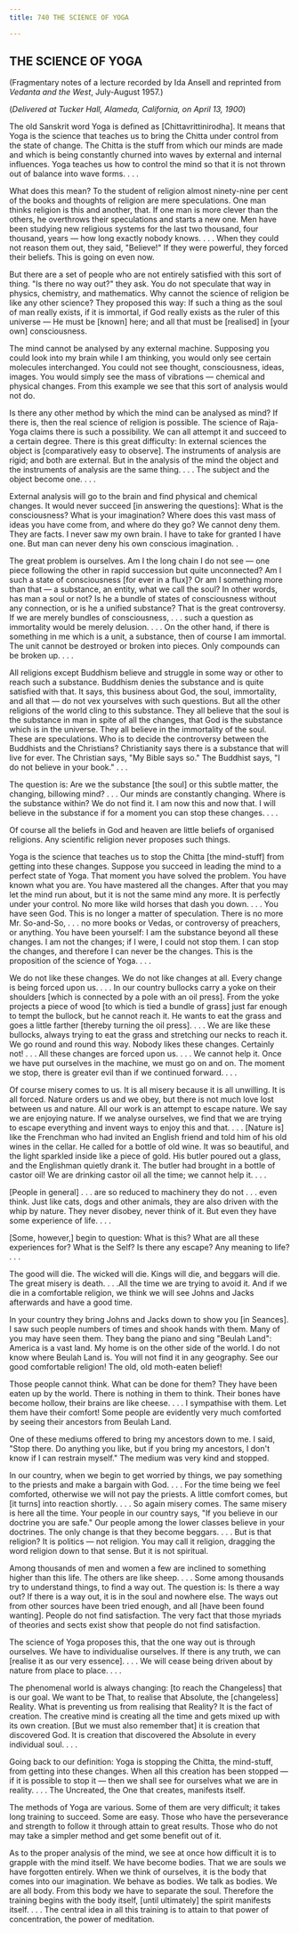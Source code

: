 ```yaml
---
title: 740 THE SCIENCE OF YOGA

---
```

  

## THE SCIENCE OF YOGA

(Fragmentary notes of a lecture recorded by Ida Ansell and reprinted
from *Vedanta and the West*, July-August 1957.)

(*Delivered at Tucker Hall, Alameda, California, on April 13, 1900*)

The old Sanskrit word Yoga is defined as \[Chittavrittinirodha\]. It
means that Yoga is the science that teaches us to bring the Chitta under
control from the state of change. The Chitta is the stuff from which our
minds are made and which is being constantly churned into waves by
external and internal influences. Yoga teaches us how to control the
mind so that it is not thrown out of balance into wave forms. . . .

What does this mean? To the student of religion almost ninety-nine per
cent of the books and thoughts of religion are mere speculations. One
man thinks religion is this and another, that. If one man is more clever
than the others, he overthrows their speculations and starts a new one.
Men have been studying new religious systems for the last two thousand,
four thousand, years — how long exactly nobody knows. . . . When they
could not reason them out, they said, "Believe!" If they were powerful,
they forced their beliefs. This is going on even now.

But there are a set of people who are not entirely satisfied with this
sort of thing. "Is there no way out?" they ask. You do not speculate
that way in physics, chemistry, and mathematics. Why cannot the science
of religion be like any other science? They proposed this way: If such a
thing as the soul of man really exists, if it is immortal, if God really
exists as the ruler of this universe — He must be \[known\] here; and
all that must be \[realised\] in \[your own\] consciousness.

The mind cannot be analysed by any external machine. Supposing you could
look into my brain while I am thinking, you would only see certain
molecules interchanged. You could not see thought, consciousness, ideas,
images. You would simply see the mass of vibrations — chemical and
physical changes. From this example we see that this sort of analysis
would not do.

Is there any other method by which the mind can be analysed as mind? If
there is, then the real science of religion is possible. The science of
Raja-Yoga claims there is such a possibility. We can all attempt it and
succeed to a certain degree. There is this great difficulty: In external
sciences the object is \[comparatively easy to observe\]. The
instruments of analysis are rigid; and both are external. But in the
analysis of the mind the object and the instruments of analysis are the
same thing. . . . The subject and the object become one. . . .

External analysis will go to the brain and find physical and chemical
changes. It would never succeed \[in answering the questions\]: What is
the consciousness? What is your imagination? Where does this vast mass
of ideas you have come from, and where do they go? We cannot deny them.
They are facts. I never saw my own brain. I have to take for granted I
have one. But man can never deny his own conscious imagination. .

The great problem is ourselves. Am I the long chain I do not see — one
piece following the other in rapid succession but quite unconnected? Am
I such a state of consciousness \[for ever in a flux\]? Or am I
something more than that — a substance, an entity, what we call the
soul? In other words, has man a soul or not? Is he a bundle of states of
consciousness without any connection, or is he a unified substance? That
is the great controversy. If we are merely bundles of consciousness, . .
. such a question as immortality would be merely delusion. . . . On the
other hand, if there is something in me which is a unit, a substance,
then of course I am immortal. The unit cannot be destroyed or broken
into pieces. Only compounds can be broken up. . . .

All religions except Buddhism believe and struggle in some way or other
to reach such a substance. Buddhism denies the substance and is quite
satisfied with that. It says, this business about God, the soul,
immortality, and all that — do not vex yourselves with such questions.
But all the other religions of the world cling to this substance. They
all believe that the soul is the substance in man in spite of all the
changes, that God is the substance which is in the universe. They all
believe in the immortality of the soul. These are speculations. Who is
to decide the controversy between the Buddhists and the Christians?
Christianity says there is a substance that will live for ever. The
Christian says, "My Bible says so." The Buddhist says, "I do not believe
in your book." . . .

The question is: Are we the substance \[the soul\] or this subtle
matter, the changing, billowing mind? . . . Our minds are constantly
changing. Where is the substance within? We do not find it. I am now
this and now that. I will believe in the substance if for a moment you
can stop these changes. . . .

Of course all the beliefs in God and heaven are little beliefs of
organised religions. Any scientific religion never proposes such things.

Yoga is the science that teaches us to stop the Chitta \[the
mind-stuff\] from getting into these changes. Suppose you succeed in
leading the mind to a perfect state of Yoga. That moment you have solved
the problem. You have known what you are. You have mastered all the
changes. After that you may let the mind run about, but it is not the
same mind any more. It is perfectly under your control. No more like
wild horses that dash you down. . . . You have seen God. This is no
longer a matter of speculation. There is no more Mr. So-and-So, . . . no
more books or Vedas, or controversy of preachers, or anything. You have
been yourself: I am the substance beyond all these changes. I am not the
changes; if I were, I could not stop them. I can stop the changes, and
therefore I can never be the changes. This is the proposition of the
science of Yoga. . . .

We do not like these changes. We do not like changes at all. Every
change is being forced upon us. . . . In our country bullocks carry a
yoke on their shoulders \[which is connected by a pole with an oil
press\]. From the yoke projects a piece of wood \[to which is tied a
bundle of grass\] just far enough to tempt the bullock, but he cannot
reach it. He wants to eat the grass and goes a little farther \[thereby
turning the oil press\]. . . . We are like these bullocks, always trying
to eat the grass and stretching our necks to reach it. We go round and
round this way. Nobody likes these changes. Certainly not! . . . All
these changes are forced upon us. . . . We cannot help it. Once we have
put ourselves in the machine, we must go on and on. The moment we stop,
there is greater evil than if we continued forward. . . .

Of course misery comes to us. It is all misery because it is all
unwilling. It is all forced. Nature orders us and we obey, but there is
not much love lost between us and nature. All our work is an attempt to
escape nature. We say we are enjoying nature. If we analyse ourselves,
we find that we are trying to escape everything and invent ways to enjoy
this and that. . . . \[Nature is\] like the Frenchman who had invited an
English friend and told him of his old wines in the cellar. He called
for a bottle of old wine. It was so beautiful, and the light sparkled
inside like a piece of gold. His butler poured out a glass, and the
Englishman quietly drank it. The butler had brought in a bottle of
castor oil! We are drinking castor oil all the time; we cannot help it.
. . .

\[People in general\] . . . are so reduced to machinery they do not . .
. even think. Just like cats, dogs and other animals, they are also
driven with the whip by nature. They never disobey, never think of it.
But even they have some experience of life. . . .

\[Some, however,\] begin to question: What is this? What are all these
experiences for? What is the Self? Is there any escape? Any meaning to
life? . . .

The good will die. The wicked will die. Kings will die, and beggars will
die. The great misery is death. . . .All the time we are trying to avoid
it. And if we die in a comfortable religion, we think we will see Johns
and Jacks afterwards and have a good time.

In your country they bring Johns and Jacks down to show you \[in
Seances\]. I saw such people numbers of times and shook hands with them.
Many of you may have seen them. They bang the piano and sing "Beulah
Land": America is a vast land. My home is on the other side of the
world. I do not know where Beulah Land is. You will not find it in any
geography. See our good comfortable religion! The old, old moth-eaten
belief!

Those people cannot think. What can be done for them? They have been
eaten up by the world. There is nothing in them to think. Their bones
have become hollow, their brains are like cheese. . . . I sympathise
with them. Let them have their comfort! Some people are evidently very
much comforted by seeing their ancestors from Beulah Land.

One of these mediums offered to bring my ancestors down to me. I said,
"Stop there. Do anything you like, but if you bring my ancestors, I
don't know if I can restrain myself." The medium was very kind and
stopped.

In our country, when we begin to get worried by things, we pay something
to the priests and make a bargain with God. . . . For the time being we
feel comforted, otherwise we will not pay the priests. A little comfort
comes, but \[it turns\] into reaction shortly. . . . So again misery
comes. The same misery is here all the time. Your people in our country
says, "If you believe in our doctrine you are safe." Our people among
the lower classes believe in your doctrines. The only change is that
they become beggars. . . . But is that religion? It is politics — not
religion. You may call it religion, dragging the word religion down to
that sense. But it is not spiritual.

Among thousands of men and women a few are inclined to something higher
than this life. The others are like sheep. . . . Some among thousands
try to understand things, to find a way out. The question is: Is there a
way out? If there is a way out, it is in the soul and nowhere else. The
ways out from other sources have been tried enough, and all \[have been
found wanting\]. People do not find satisfaction. The very fact that
those myriads of theories and sects exist show that people do not find
satisfaction.

The science of Yoga proposes this, that the one way out is through
ourselves. We have to individualise ourselves. If there is any truth, we
can \[realise it as our very essence\]. . . . We will cease being driven
about by nature from place to place. . . .

The phenomenal world is always changing: \[to reach the Changeless\]
that is our goal. We want to be That, to realise that Absolute, the
\[changeless\] Reality. What is preventing us from realising that
Reality? It is the fact of creation. The creative mind is creating all
the time and gets mixed up with its own creation. \[But we must also
remember that\] it is creation that discovered God. It is creation that
discovered the Absolute in every individual soul. . . .

Going back to our definition: Yoga is stopping the Chitta, the
mind-stuff, from getting into these changes. When all this creation has
been stopped — if it is possible to stop it — then we shall see for
ourselves what we are in reality. . . . The Uncreated, the One that
creates, manifests itself.

The methods of Yoga are various. Some of them are very difficult; it
takes long training to succeed. Some are easy. Those who have the
perseverance and strength to follow it through attain to great results.
Those who do not may take a simpler method and get some benefit out of
it.

As to the proper analysis of the mind, we see at once how difficult it
is to grapple with the mind itself. We have become bodies. That we are
souls we have forgotten entirely. When we think of ourselves, it is the
body that comes into our imagination. We behave as bodies. We talk as
bodies. We are all body. From this body we have to separate the soul.
Therefore the training begins with the body itself, \[until ultimately\]
the spirit manifests itself. . . . The central idea in all this training
is to attain to that power of concentration, the power of meditation.
